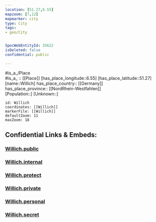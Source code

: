 ```yaml
---
location: [51.27,6.55] 
mapzoom: [7,12] 
mapmarker: city 
type: City
tags:
- geo/City


SpocWebEntityId: 35622
isDeleted: false
confidential: public

---
```

#is_a_/Place  
#is_a_ :: [[Place]] 
[has_place_longitude::6.55] 
[has_place_latitude::51.27] 
[name::Willich] 
has_place_country:: [[Germany]]  
has_place_province:: [[NordRhein-Westfahlen]]  
[Population::] 
[Unknown::] 


```leaflet
id: Willich
coordinates: [[Willich]] 
markerFile: [[Willich]] 
defaultZoom: 11 
maxZoom: 18
```


## Confidential Links & Embeds: 

### [Willich.public](/_public/\Earth\Continent\Europe\Europe~Central\Germany\Germany~West\Nordrhein-Westfalen\counties~NW\Viersen\cities~ViersenWillich.public.md) 

### [Willich.internal](/_internal/\Earth\Continent\Europe\Europe~Central\Germany\Germany~West\Nordrhein-Westfalen\counties~NW\Viersen\cities~ViersenWillich.internal.md) 

### [Willich.protect](/_protect/\Earth\Continent\Europe\Europe~Central\Germany\Germany~West\Nordrhein-Westfalen\counties~NW\Viersen\cities~ViersenWillich.protect.md) 

### [Willich.private](/_private/\Earth\Continent\Europe\Europe~Central\Germany\Germany~West\Nordrhein-Westfalen\counties~NW\Viersen\cities~ViersenWillich.private.md) 

### [Willich.personal](/_personal/\Earth\Continent\Europe\Europe~Central\Germany\Germany~West\Nordrhein-Westfalen\counties~NW\Viersen\cities~ViersenWillich.personal.md) 

### [Willich.secret](/_secret/\Earth\Continent\Europe\Europe~Central\Germany\Germany~West\Nordrhein-Westfalen\counties~NW\Viersen\cities~ViersenWillich.secret.md)

